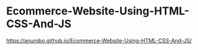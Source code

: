 # Ecommerce-Website-Using-HTML-CSS-And-JS
https://anurobo.github.io/Ecommerce-Website-Using-HTML-CSS-And-JS/
